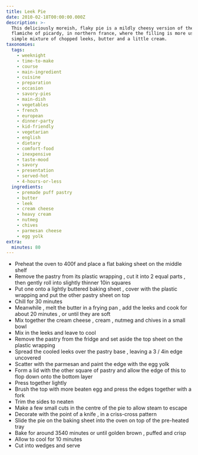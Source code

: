 ```yaml
---
title: Leek Pie
date: 2010-02-18T00:00:00.000Z
description: >-
  This deliciously moreish, flaky pie is a mildly cheesy version of the famous
  flamiche of picardy, in northern france, where the filling is more usually a
  simple mixture of chopped leeks, butter and a little cream.
taxonomies:
  tags:
    - weeknight
    - time-to-make
    - course
    - main-ingredient
    - cuisine
    - preparation
    - occasion
    - savory-pies
    - main-dish
    - vegetables
    - french
    - european
    - dinner-party
    - kid-friendly
    - vegetarian
    - english
    - dietary
    - comfort-food
    - inexpensive
    - taste-mood
    - savory
    - presentation
    - served-hot
    - 4-hours-or-less
  ingredients:
    - premade puff pastry
    - butter
    - leek
    - cream cheese
    - heavy cream
    - nutmeg
    - chives
    - parmesan cheese
    - egg yolk
extra:
  minutes: 80
---
```

 - Preheat the oven to 400f and place a flat baking sheet on the middle shelf
 - Remove the pastry from its plastic wrapping , cut it into 2 equal parts , then gently roll into slightly thinner 10in squares
 - Put one onto a lightly buttered baking sheet , cover with the plastic wrapping and put the other pastry sheet on top
 - Chill for 30 minutes
 - Meanwhile , melt the butter in a frying pan , add the leeks and cook for about 20 minutes , or until they are soft
 - Mix together the cream cheese , cream , nutmeg and chives in a small bowl
 - Mix in the leeks and leave to cool
 - Remove the pastry from the fridge and set aside the top sheet on the plastic wrapping
 - Spread the cooled leeks over the pastry base , leaving a 3 / 4in edge uncovered
 - Scatter with the parmesan and paint the edge with the egg yolk
 - Form a lid with the other square of pastry and allow the edge of this to flop down onto the bottom layer
 - Press together lightly
 - Brush the top with more beaten egg and press the edges together with a fork
 - Trim the sides to neaten
 - Make a few small cuts in the centre of the pie to allow steam to escape
 - Decorate with the point of a knife , in a criss-cross pattern
 - Slide the pie on the baking sheet into the oven on top of the pre-heated tray
 - Bake for around 3540 minutes or until golden brown , puffed and crisp
 - Allow to cool for 10 minutes
 - Cut into wedges and serve
